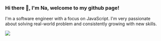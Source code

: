 ### Hi there 👋, I'm Na, welcome to my github page!

I'm a software engineer with a focus on JavaScript. I'm very passionate about solving real-world problem and consistently growing with new skills.

<img src="https://img.shields.io/badge/JavaScript-323330?style=for-the-badge&logo=javascript&logoColor=F7DF1E" />



<!--
**na-lin/na-lin** is a ✨ _special_ ✨ repository because its `README.md` (this file) appears on your GitHub profile.

Here are some ideas to get you started:

- 🔭 I’m currently working on ...
- 🌱 I’m currently learning ...
- 👯 I’m looking to collaborate on ...
- 🤔 I’m looking for help with ...
- 💬 Ask me about ...
- 📫 How to reach me: ...
- 😄 Pronouns: ...
- ⚡ Fun fact: ...
-->

